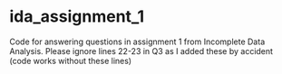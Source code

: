 # ida_assignment_1
Code for answering questions in assignment 1 from Incomplete Data Analysis. Please ignore lines 22-23 in Q3 as I added these by accident (code works without these lines)
